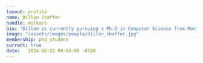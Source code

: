 ```yaml
---
layout: profile
name: Dillon Shaffer
handle: molkars
bio: "Dillon is currently pursuing a Ph.D in Computer Science from Montana State. His research interests include compilers and programming languages, program analysis, and software development. Outside the lab, he enjoys spending time with friends, swimming, gaming, and reading."
image: "/assets/images/people/dillon_shaffer.jpg"
membership: phd_student
current: true
date:   2024-06-21 00:00:00 -0700
---
```

